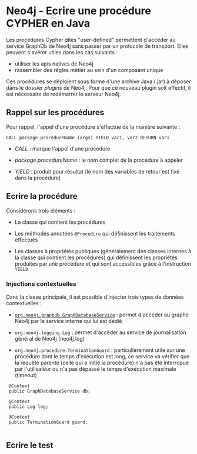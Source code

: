 # Neo4j - Ecrire une procédure CYPHER en Java


Les procédures Cypher dites "user-defined" permettent d'accéder au service GraphDb de Neo4j sans passer par un protocole de transport.
Elles peuvent s'avérer utiles dans les cas suivants :

- utiliser les apis natives de Neo4j
- rassembler des règles métier au sein d'un composant unique

Ces procédures se déploient sous forme d'une archive Java (.jar) à déposer dans le dossier _plugins_ de Neo4j. Pour que ce nouveau plugin soit effectif, il est nécessaire de redémarrer le serveur Neo4j.

## Rappel sur les procédures


Pour rappel, l'appel d'une procédure s'effectue de la manière suivante :

``` CALL package.procedureName (args) YIELD var1, var2 RETURN var1 ```

- _CALL_ : marque l'appel d'une procédure

- _package.procedureName_ : le nom complet de la procédure à appeler

- _YIELD_ : produit pour résultat (le nom des variables de retour est fixé dans la procédure)

## Ecrire la procédure
 

Considérons trois éléments :

- La classe qui contient les procédures

- Les méthodes annotées `@Procedure` qui définissent les traitements effectués

- Les classes à propriétés publiques (généralement des classes internes à la classe qui contient les procédures) qui définissent les propriétés produites par une procédure et qui sont accessibles  grâce à l'instruction `YIELD`

### Injections contextuelles

Dans la classe principale, il est possible d'injecter trois types de données contextuelles :

- [`org.neo4j.graphdb.GraphDatabaseService`](https://neo4j.com/docs/java-reference/current/javadocs/org/neo4j/graphdb/GraphDatabaseService.html) : permet d'accéder au graphe Neo4j par le service interne qui lui est dédié

- `org.neo4j.logging.Log` : permet d'accéder au service de journalisation général de Neo4j (neo4j.log)

- `org.neo4j.procedure.TerminationGuard` : particulièrement utile sur une procédure dont le temps d'exécution est long, ce service va vérifier que la requête parente (celle qui a initié la procédure) n'a pas été interropue par l'utilisateur ou n'a pas dépassé le temps d'exécution maximale (timeout)    
 

 
```
 @Context
 public GraphDatabaseService db;
 
 @Context
 public Log log;
 
 @Context
 public TerminationGuard guard;
 
```

Ecrire le test
--------------